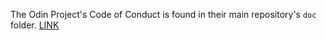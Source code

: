 The Odin Project's Code of Conduct is found in their main repository's `doc` folder. [LINK](https://github.com/TheOdinProject/theodinproject/blob/main/doc/code_of_conduct.md)
